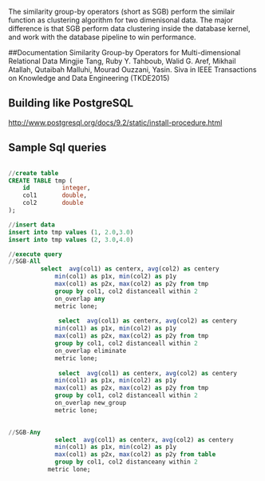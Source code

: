 The similarity group-by operators (short as SGB) perform the similair function as clustering algorithm for two dimenisonal data. The major difference is that SGB perform data clustering inside the database kernel, and work with the database pipeline to win performance.    

##Documentation
Similarity Group-by Operators for Multi-dimensional Relational Data
Mingjie Tang, Ruby Y. Tahboub, Walid G. Aref, Mikhail Atallah, Qutaibah Malluhi, Mourad Ouzzani, Yasin. Siva 
in IEEE Transactions on Knowledge and Data Engineering (TKDE2015)

## Building like PostgreSQL
http://www.postgresql.org/docs/9.2/static/install-procedure.html

## Sample Sql queries

```sql

//create table
CREATE TABLE tmp (
    id         integer,
    col1       double,
    col2       double
);

//insert data 
insert into tmp values (1, 2.0,3.0)
insert into tmp values (2, 3.0,4.0)

//execute query
//SGB-All
         select  avg(col1) as centerx, avg(col2) as centery
   			 min(col1) as p1x, min(col2) as p1y
   			 max(col1) as p2x, max(col2) as p2y from tmp
   			 group by col1, col2 distanceall within 2
   			 on_overlap any 
   			 metric lone;
   			 
   			  select  avg(col1) as centerx, avg(col2) as centery
   			 min(col1) as p1x, min(col2) as p1y
   			 max(col1) as p2x, max(col2) as p2y from tmp
   			 group by col1, col2 distanceall within 2
   			 on_overlap eliminate 
   			 metric lone;
   			 
   			  select  avg(col1) as centerx, avg(col2) as centery
   			 min(col1) as p1x, min(col2) as p1y
   			 max(col1) as p2x, max(col2) as p2y from tmp
   			 group by col1, col2 distanceall within 2
   			 on_overlap new_group 
   			 metric lone;
   			 

//SGB-Any	 
   			 select  avg(col1) as centerx, avg(col2) as centery
   			 min(col1) as p1x, min(col2) as p1y
   			 max(col1) as p2x, max(col2) as p2y from table
   			 group by col1, col2 distanceany within 2
   		   metric lone;

